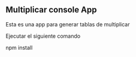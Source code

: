 

## Multiplicar console App

Esta es una app para generar tablas de multiplicar

Ejecutar el siguiente comando

npm install
